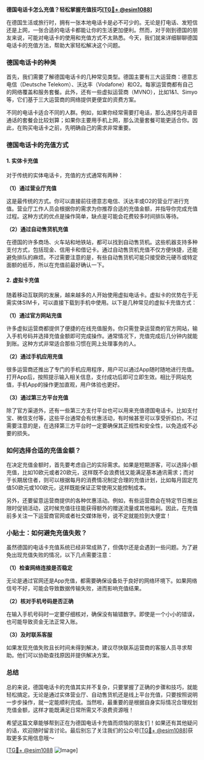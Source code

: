 **德国电话卡怎么充值？轻松掌握充值技巧[[TG💪+ @esim1088](https://t.me/s/esim1088)]**

在德国生活或旅行时，拥有一张本地电话卡是必不可少的。无论是打电话、发短信还是上网，一张合适的电话卡都能让你的生活更加便利。然而，对于刚到德国的朋友来说，可能对电话卡的使用和充值方式不太熟悉。今天，我们就来详细聊聊德国电话卡的充值方法，帮助大家轻松解决这个问题。

### 德国电话卡的种类

首先，我们需要了解德国电话卡的几种常见类型。德国主要有三大运营商：德意志电信（Deutsche Telekom）、沃达丰（Vodafone）和O2。每家运营商都有自己的网络覆盖和服务套餐。此外，还有一些虚拟运营商（MVNO），比如1&1、Simyo等，它们基于三大运营商的网络提供更便宜的资费方案。

不同的电话卡适合不同的人群。例如，如果你经常需要打电话，那么选择包月语音通话的套餐会比较划算；如果你主要用手机上网，那么流量套餐可能更适合你。因此，在购买电话卡之前，先明确自己的需求非常重要。

### 德国电话卡的充值方式

#### 1. 实体卡充值

对于传统的实体电话卡，充值的方式通常有两种：

**（1）通过营业厅充值**

这是最传统的方式。你可以直接前往德意志电信、沃达丰或O2的营业厅进行充值。营业厅工作人员会根据你的需求为你推荐合适的充值金额，并指导你完成充值过程。这种方式的优点是操作简单，缺点是可能会花费较多时间排队等待。

**（2）通过自动售货机充值**

在德国的许多商场、火车站和地铁站，都可以找到自动售货机。这些机器支持多种支付方式，包括现金、信用卡和借记卡。通过自动售货机充值不仅方便快捷，还能避免排队的麻烦。不过需要注意的是，有些自动售货机可能只接受欧元硬币或特定面额的纸币，所以在充值前最好确认一下。

#### 2. 虚拟卡充值

随着移动互联网的发展，越来越多的人开始使用虚拟电话卡。虚拟卡的优势在于无需实体SIM卡，可以直接下载到手机中使用。以下是几种常见的虚拟卡充值方式：

**（1）通过官方网站充值**

许多虚拟运营商都提供了便捷的在线充值服务。你只需登录运营商的官方网站，输入手机号码并选择充值金额即可完成操作。通常情况下，充值完成后几分钟内就能到账。这种方式非常适合那些习惯在网上处理事务的人。

**（2）通过手机应用充值**

很多运营商还推出了专门的手机应用程序，用户可以通过App随时随地进行充值。打开App后，按照提示输入相关信息，支付成功后即可立即生效。相比于网站充值，手机App的操作更加直观，用户体验也更好。

**（3）通过第三方平台充值**

除了官方渠道外，还有一些第三方支付平台也可以用来充值德国电话卡。比如支付宝、微信支付等，这些平台通常会有优惠活动，有时候甚至可以享受折扣价。不过需要注意的是，在选择第三方平台时一定要确保其正规性和安全性，以免造成不必要的损失。

### 如何选择合适的充值金额？

在决定充值金额时，首先要考虑自己的实际需求。如果是短期游客，可以选择小额充值，比如10欧元或者20欧元，这样既不会浪费钱又能满足基本通讯需求；而对于长期居住者，则可以根据每月的消费情况制定合理的充值计划，比如每月固定充值50欧元或100欧元，这样既能保证正常使用又能控制成本。

另外，还要留意运营商提供的各种优惠活动。例如，有些运营商会在特定节日推出限时促销活动，这时候充值往往能获得额外的赠送流量或其他福利。因此，在充值前多关注一下运营商官网或者社交媒体账号，说不定就能捡到大便宜！

### 小贴士：如何避免充值失败？

虽然德国的电话卡充值系统已经非常成熟了，但偶尔还是会遇到一些问题。为了避免出现充值失败的情况，以下几点需要注意：

**（1）检查网络连接是否稳定**

无论是通过官网还是App充值，都需要确保设备处于良好的网络环境下。如果网络信号不好，可能会导致数据传输失败，进而影响充值结果。

**（2）核对手机号码是否正确**

在输入手机号码时一定要仔细核对，确保没有输错数字。即使是一个小小的错误，也可能导致资金无法正常入账。

**（3）及时联系客服**

如果发现充值失败且长时间未得到解决，建议尽快联系运营商的客服人员寻求帮助。他们可以协助查找原因并提供解决方案。

### 总结

总的来说，德国电话卡的充值其实并不复杂，只要掌握了正确的步骤和技巧，就能轻松搞定。无论是通过实体营业厅、自动售货机还是线上平台充值，只要按照说明一步步操作，就一定能顺利完成。当然啦，最重要的是根据自身实际情况合理规划充值金额，这样才能既满足日常所需又不浪费资源哦！

希望这篇文章能够帮到正在为德国电话卡充值而烦恼的朋友们！如果还有其他疑问的话，欢迎随时留言讨论。最后别忘了关注我们的公众号[[TG💪+ @esim1088](https://t.me/s/esim1088)]获取更多实用信息哦～

[[TG💪+ @esim1088](https://t.me/s/esim1088) ![Image](https://i.postimg.cc/4NQfJmqS/Snipaste-2025-05-13-00-14-12.png)]
